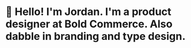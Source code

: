 # 👋 Hello! I'm Jordan. I'm a product designer at Bold Commerce. Also dabble in branding and type design.
